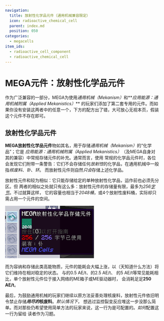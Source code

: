 ```yaml
---
navigation:
  title: 放射性化学品元件（通用机械兼容限定）
  icon: radioactive_chemical_cell
  parent: index.md
  position: 050
categories:
  - megacells
item_ids:
  - radioactive_cell_component
  - radioactive_chemical_cell
---
```


# MEGA元件：放射性化学品元件

作为广泛兼容的一部分，MEGA为使用&zwnj;*通用机械（Mekanism）*&zwnj;和**_应用能源：通用机械附属（Applied Mekanistics）_**
的玩家们添加了第二套专用的元件。而如果你没有安装这两者中的任意一个，下方的配方出了错，大可放心无视本页，假装这个元件不存在即可。

## 放射性化学品元件

<Row>
  <ItemImage id="radioactive_cell_component" scale="3" />
  <ItemImage id="radioactive_chemical_cell" scale="3" />
</Row>

**MEGA放射性化学品元件**物如其名，用于存储&zwnj;*通用机械（Mekanism）*&zwnj;的“化学品”；它是
&zwnj;*应用能源：通用机械附属（Applied Mekanistics）*&zwnj;（及MEGA自身对其的兼容）中常规存储元件的补充。通常而言，使用
常规的化学品元件时，各位会发现它们附带一条警告：它们不会存储任何*放射性*的化学品，在通用机械中一般指*核废料*、*钋*、*钚*。
而放射性元件则自然*只会*存储上述化学品。

<Row>
  <RecipeFor id="radioactive_cell_component" />
  <RecipeFor id="radioactive_chemical_cell" />
</Row>

放射性元件和<ItemLink id="megacells:bulk_item_cell" />较为相似：它只能存储给定的单种放射性化学品，运作前也必须先分区。但
两者的相似之处就只有这么多：放射性元件的存储量有限，最多为*256[字节](ae2:ae2-mechanics/bytes-and-types.md)*。不过就算这样，
它的容量也相当于*2048桶*，或4个放射性废料桶，实际却只需占用一个元件的空间。

![装有钋的放射性元件](assets/diagrams/radioactive_cell.png)

而为容纳和存储此类高能物质，元件的能耗会大幅上涨，以（天知道什么方法）将它们维持在相对稳定的状态。
与<ItemLink id="ae2:item_storage_cell_1k" />的0.5 AE/t、<ItemLink id="ae2:item_storage_cell_256k" />的2.5 AE/t、
<ItemLink id="megacells:item_storage_cell_256m" />的5 AE/t等常见能耗相比，单个放射性元件位于接入网络的ME箱子或ME驱动器时，
会消耗足足**250 AE/t**。

最后，为鼓励通用机械的玩家们继续以原方法妥善处理核废料，放射性元件依旧明令禁止存储&zwnj;***用尽的*核废料**。*默认情况下*，
想逃过监控裂变反应堆这一步没那么简单。而对那些仍希望使用简单方法的玩家来说，这一行为是可配置的。*如何*配置这一行为留给
读者作为习题。
